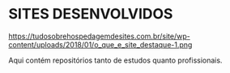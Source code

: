 # SITES DESENVOLVIDOS

https://tudosobrehospedagemdesites.com.br/site/wp-content/uploads/2018/01/o_que_e_site_destaque-1.png

<span>Aqui contém repositórios tanto de estudos quanto profissionais.</span>
